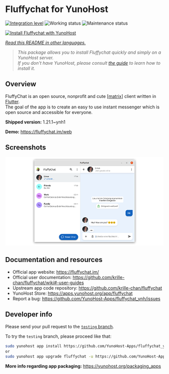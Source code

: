 <!--
N.B.: This README was automatically generated by <https://github.com/YunoHost/apps/tree/master/tools/readme_generator>
It shall NOT be edited by hand.
-->

# Fluffychat for YunoHost

[![Integration level](https://dash.yunohost.org/integration/fluffychat.svg)](https://dash.yunohost.org/appci/app/fluffychat) ![Working status](https://ci-apps.yunohost.org/ci/badges/fluffychat.status.svg) ![Maintenance status](https://ci-apps.yunohost.org/ci/badges/fluffychat.maintain.svg)

[![Install Fluffychat with YunoHost](https://install-app.yunohost.org/install-with-yunohost.svg)](https://install-app.yunohost.org/?app=fluffychat)

*[Read this README in other languages.](./ALL_README.md)*

> *This package allows you to install Fluffychat quickly and simply on a YunoHost server.*  
> *If you don't have YunoHost, please consult [the guide](https://yunohost.org/install) to learn how to install it.*

## Overview

FluffyChat is an open source, nonprofit and cute [[matrix](https://matrix.org)] client written in [Flutter](https://flutter.dev).  
The goal of the app is to create an easy to use instant messenger which is open source and accessible for everyone.


**Shipped version:** 1.21.1~ynh1

**Demo:** <https://fluffychat.im/web>

## Screenshots

![Screenshot of Fluffychat](./doc/screenshots/screenshot.png)

## Documentation and resources

- Official app website: <https://fluffychat.im/>
- Official user documentation: <https://github.com/krille-chan/fluffychat/wiki#-user-guides>
- Upstream app code repository: <https://github.com/krille-chan/fluffychat>
- YunoHost Store: <https://apps.yunohost.org/app/fluffychat>
- Report a bug: <https://github.com/YunoHost-Apps/fluffychat_ynh/issues>

## Developer info

Please send your pull request to the [`testing` branch](https://github.com/YunoHost-Apps/fluffychat_ynh/tree/testing).

To try the `testing` branch, please proceed like that:

```bash
sudo yunohost app install https://github.com/YunoHost-Apps/fluffychat_ynh/tree/testing --debug
or
sudo yunohost app upgrade fluffychat -u https://github.com/YunoHost-Apps/fluffychat_ynh/tree/testing --debug
```

**More info regarding app packaging:** <https://yunohost.org/packaging_apps>
